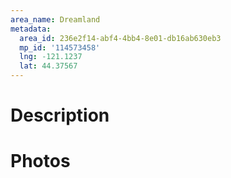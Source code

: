 ```yaml
---
area_name: Dreamland
metadata:
  area_id: 236e2f14-abf4-4bb4-8e01-db16ab630eb3
  mp_id: '114573458'
  lng: -121.1237
  lat: 44.37567
---
```

# Description

# Photos

